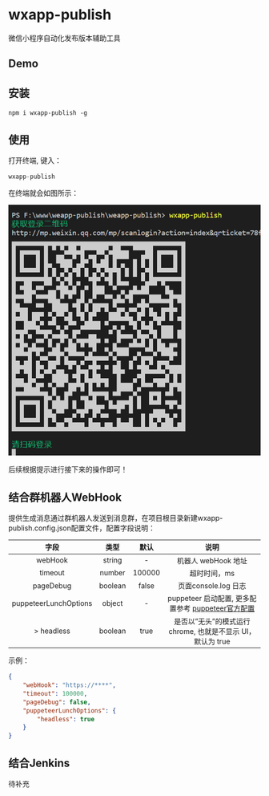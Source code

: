 # wxapp-publish

微信小程序自动化发布版本辅助工具

## Demo

## 安装

```
npm i wxapp-publish -g
```

## 使用

打开终端, 键入：

```javascript
wxapp-publish
```

在终端就会如图所示：

 ![图片](https://github.com/WGinit/Assets/blob/master/project/images/wxapp-publish/%E5%B1%8F%E5%B9%95%E6%88%AA%E5%9B%BE%202023-04-21%20101303.png)

后续根据提示进行接下来的操作即可！

## 结合群机器人WebHook

提供生成消息通过群机器人发送到消息群，在项目根目录新建wxapp-publish.config.json配置文件，配置字段说明：

| 字段 | 类型 | 默认 | 说明 |
|:---: | :---: | :---:| :---: |
| webHook | string | - | 机器人 webHook 地址 |
| timeout | number | 100000 | 超时时间，ms |
| pageDebug | boolean | false | 页面console.log 日志 |
| puppeteerLunchOptions | object | - | puppeteer 启动配置, 更多配置参考 [puppeteer官方配置](https://puppeteer.devjs.cn/api) |
| > headless | boolean | true | 是否以”无头”的模式运行 chrome, 也就是不显示 UI， 默认为 true |

示例：

```json
{
    "webHook": "https://****",
    "timeout": 100000,
    "pageDebug": false,
    "puppeteerLunchOptions": {
        "headless": true
    }
}
```

## 结合Jenkins

待补充
